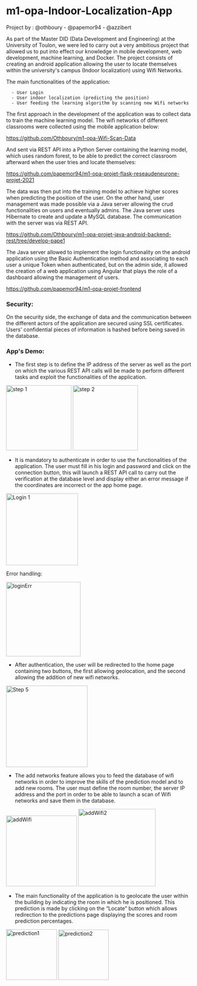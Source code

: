 # m1-opa-Indoor-Localization-App

Project by : @othboury - @papemor94 - @azzibert

As part of the Master DID (Data Development and Engineering) at the University of Toulon, we were led to carry out a very ambitious project that allowed us to put into effect our knowledge in mobile development, web development, machine learning, and Docker. The project consists of creating an android application allowing the user to locate themselves within the university's campus (Indoor localization) using Wifi Networks.

The main functionalities of the application:

      - User Login
      - User indoor localization (predicting the position)
      - User feeding the learning algorithm by scanning new Wifi networks 

The first approach in the development of the application was to collect data to train the machine learning model. The wifi networks of different classrooms were collected
using the mobile application below:

https://github.com/Othboury/m1-opa-Wifi-Scan-Data

And sent via REST API into a Python Server containing the learning model, which uses random forest, to be able to predict the correct classroom afterward when the user tries and locate themselves:

https://github.com/papemor94/m1-opa-projet-flask-reseaudeneurone-projet-2021

The data was then put into the training model to achieve higher scores when predicting the position of the user. On the other hand, user management was made possible via a Java server allowing the crud functionalities on users and eventually admins. The Java server uses Hibernate to create and update a MySQL database. The communication with the server was via REST API.

https://github.com/Othboury/m1-opa-projet-java-android-backend-rest/tree/develop-pape1

The Java server allowed to implement the login functionality on the android application using the Basic Authentication method and associating to each user a unique Token when 
authenticated, but on the admin side, it allowed the creation of a web application using Angular that plays the role of a dashboard allowing the management of users.

https://github.com/papemor94/m1-opa-projet-frontend

<h3>Security:</h3>

On the security side, the exchange of data and the communication between the different actors of the application are secured using SSL certificates. Users' confidential pieces of information is hashed before being saved in the database.


<h3>App's Demo:</h3>

- The first step is to define the IP address of the server as well as the port on which the various REST API calls will be made to perform different tasks and exploit the functionalities of the application.

<img width="176" alt="step 1" src="https://user-images.githubusercontent.com/16863893/157408162-c28e04cb-c3fc-4ecc-ad99-6e99bad5227c.PNG">                                                    <img width="176" alt="step 2" src="https://user-images.githubusercontent.com/16863893/157408214-d25870fc-ce36-4270-b8d3-ff3893b86b08.PNG">

- It is mandatory to authenticate in order to use the functionalities of the application. The user must fill in his login and password and click on the connection button, this will launch a REST API call to carry out the verification at the database level and display either an error message if the coordinates are incorrect or the app home page.

<img width="194" alt="Login 1" src="https://user-images.githubusercontent.com/16863893/157408424-fecbf8d6-3a12-4fb9-ae3e-63de9df55be1.PNG">

Error handling:   

<img width="201" alt="loginErr" src="https://user-images.githubusercontent.com/16863893/157408501-08770308-9ba4-4095-a93a-a8ff5759d6de.PNG">

- After authentication, the user will be redirected to the home page containing two buttons, the first allowing geolocation, and the second allowing the addition of new wifi networks.

<img width="220" alt="Step 5" src="https://user-images.githubusercontent.com/16863893/157408651-ad6e91c2-11c1-40d8-8f1a-abf9211dd983.PNG">

- The add networks feature allows you to feed the database of wifi networks in order to improve the skills of the prediction model and to add new rooms. The user must define the room number, the server IP address and the port in order to be able to launch a scan of Wifi networks and save them in the database.

<img width="191" alt="addWifi" src="https://user-images.githubusercontent.com/16863893/157408758-e8bd9358-e77c-44eb-90d2-7fe208153ada.PNG">                                                  <img width="209" alt="addWifi2" src="https://user-images.githubusercontent.com/16863893/157408795-f06a6dea-b208-47f9-b804-3aaf3ae0f43f.PNG">

- The main functionality of the application is to geolocate the user within the building by indicating the room in which he is positioned. This prediction is made by clicking on the “Locate” button which allows redirection to the predictions page displaying the scores and room prediction percentages.

<img width="137" alt="prediction1" src="https://user-images.githubusercontent.com/16863893/157408941-9582e3b5-9de0-4cdb-9966-f9f185666081.PNG">                                              <img width="136" alt="prediction2" src="https://user-images.githubusercontent.com/16863893/157408978-8f0dbc11-10c4-49df-ae00-ca3d5427e8ef.PNG">









